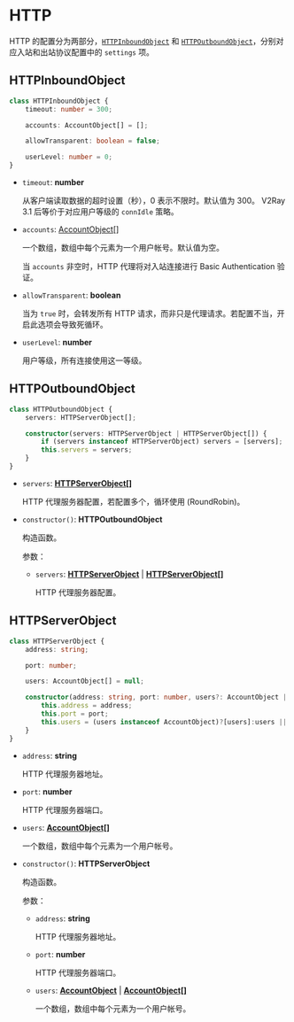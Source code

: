 # HTTP

HTTP 的配置分为两部分，[`HTTPInboundObject`](#HTTPInboundObject) 和 [`HTTPOutboundObject`](#HTTPOutboundObject)，分别对应入站和出站协议配置中的 `settings` 项。

## HTTPInboundObject

```typescript
class HTTPInboundObject {
    timeout: number = 300;

    accounts: AccountObject[] = [];

    allowTransparent: boolean = false;

    userLevel: number = 0;
}
```

* `timeout`: **number**

  从客户端读取数据的超时设置（秒），0 表示不限时。默认值为 300。 V2Ray 3.1 后等价于对应用户等级的 `connIdle` 策略。

* `accounts`: [AccountObject[]](/protocol/Account.md)

  一个数组，数组中每个元素为一个用户帐号。默认值为空。

  当 `accounts` 非空时，HTTP 代理将对入站连接进行 Basic Authentication 验证。

* `allowTransparent`: **boolean**

  当为 `true` 时，会转发所有 HTTP 请求，而非只是代理请求。若配置不当，开启此选项会导致死循环。

* `userLevel`: **number**

  用户等级，所有连接使用这一等级。

## HTTPOutboundObject

```typescript
class HTTPOutboundObject {
    servers: HTTPServerObject[];

    constructor(servers: HTTPServerObject | HTTPServerObject[]) {
        if (servers instanceof HTTPServerObject) servers = [servers];
        this.servers = servers;
    }
}
```

* `servers`: **[HTTPServerObject[]](#HTTPServerObject)**

  HTTP 代理服务器配置，若配置多个，循环使用 (RoundRobin)。

* `constructor()`: **HTTPOutboundObject**

  构造函数。

  参数：

  * `servers`: **[HTTPServerObject](#HTTPServerObject)** | **[HTTPServerObject[]](#HTTPServerObject)**

    HTTP 代理服务器配置。

## HTTPServerObject

```typescript
class HTTPServerObject {
    address: string;

    port: number;

    users: AccountObject[] = null;

    constructor(address: string, port: number, users?: AccountObject | AccountObject[]) {
        this.address = address;
        this.port = port;
        this.users = (users instanceof AccountObject)?[users]:users || null;
    }
}
```

* `address`: **string**

  HTTP 代理服务器地址。

* `port`: **number**

  HTTP 代理服务器端口。

* `users`: **[AccountObject[]](/protocol/Account.md)**

  一个数组，数组中每个元素为一个用户帐号。

* `constructor()`: **HTTPServerObject**

  构造函数。

  参数：

  * `address`: **string**

    HTTP 代理服务器地址。

  * `port`: **number**

    HTTP 代理服务器端口。

  * `users`: **[AccountObject](/protocol/Account.md)** | **[AccountObject[]](/protocol/Account.md)**

    一个数组，数组中每个元素为一个用户帐号。

